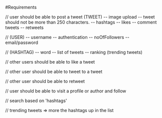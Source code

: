 #Requirements

// user should be able to post a tweet
    (TWEET)
        -- image upload
        -- tweet should not be more than 250 characters.
        -- hashtags
        -- likes
        -- comment tweets
        -- retweets

// (USER)
        -- username
        -- authentication
        -- noOfFollowers
        -- email/password
    
//  (HASHTAG)
        -- word
        -- list of tweets 
        -- ranking (trending tweets)

// other users should be able to like a tweet

// other user should be able to tweet to a tweet 

// other user should be able to retweet

// user should be able to visit a profile or author and follow

// search based on 'hashtags'

// trending tweets => more the hashtags up in the list



